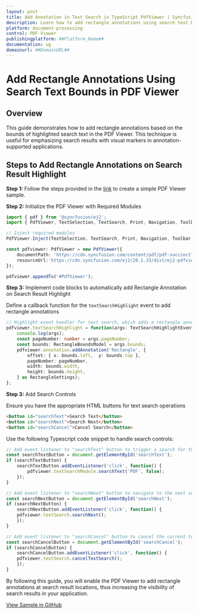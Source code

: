 ```yaml
---
layout: post
title: Add Annotation in Text Search in TypeScript PdfViewer | Syncfusion
description: Learn how to add rectangle annotations using search text bounds in Syncfusion ##Platform_Name## Pdfviewer control of Syncfusion Essential JS 2 and more.
platform: document-processing
control: PDF Viewer
publishingplatform: ##Platform_Name##
documentation: ug
domainurl: ##DomainURL##
---
```


# Add Rectangle Annotations Using Search Text Bounds in PDF Viewer

## Overview

This guide demonstrates how to add rectangle annotations based on the bounds of highlighted search text in the PDF Viewer. This technique is useful for emphasizing search results with visual markers in annotation-supported applications.

## Steps to Add Rectangle Annotations on Search Result Highlight

**Step 1:** Follow the steps provided in the [link](https://help.syncfusion.com/document-processing/pdf/pdf-viewer/javascript-es6/getting-started) to create a simple PDF Viewer sample.

**Step 2:** Initialize the PDF Viewer with Required Modules

```ts
import { pdf } from '@syncfusion/ej2';
import { PdfViewer, TextSelection, TextSearch, Print, Navigation, Toolbar, Magnification, Annotation, FormDesigner, FormFields, TextSearchHighlightEventArgs, RectangleBounds, RectangleBoundsModel, RectangleSettings } from '@syncfusion/ej2-pdfviewer';

// Inject required modules
PdfViewer.Inject(TextSelection, TextSearch, Print, Navigation, Toolbar, Magnification, Annotation, FormDesigner, FormFields);

const pdfviewer: PdfViewer = new PdfViewer({
    documentPath: 'https://cdn.syncfusion.com/content/pdf/pdf-succinctly.pdf',
    resourceUrl:'https://cdn.syncfusion.com/ej2/28.1.33/dist/ej2-pdfviewer-lib'
});

pdfviewer.appendTo('#PdfViewer');
```

**Step 3:** Implement code blocks to automatically add Rectangle Annotation on Search Result Highlight

Define a callback function for the `textSearchHighlight` event to add rectangle annotations

```ts
// Highlight event handler for text search, which adds a rectangle annotation where the text is found
pdfviewer.textSearchHighlight = function(args: TextSearchHighlightEventArgs): void {
    console.log(args);
    const pageNumber: number = args.pageNumber;
    const bounds: RectangleBoundsModel = args.bounds;
    pdfviewer.annotation.addAnnotation('Rectangle', {
        offset: { x: bounds.left,  y: bounds.top },
        pageNumber: pageNumber,
        width: bounds.width,
        height: bounds.height,
    } as RectangleSettings);
};

```

**Step 3:** Add Search Controls

Ensure you have the appropriate HTML buttons for text search operations

```html
<button id="searchText">Search Text</button>
<button id="searchNext">Search Next</button>
<button id="searchCancel">Cancel Search</button>
```

Use the following Typescript code snippet to handle search controls:

```ts
// Add event listener to "searchText" button to trigger a search for the term 'PDF'
const searchTextButton = document.getElementById('searchText');
if (searchTextButton) {
    searchTextButton.addEventListener('click', function() {
        pdfviewer.textSearchModule.searchText('PDF', false);
    });
}

// Add event listener to "searchNext" button to navigate to the next search result
const searchNextButton = document.getElementById('searchNext');
if (searchNextButton) {
    searchNextButton.addEventListener('click', function() {
    pdfviewer.textSearch.searchNext();
    });
}

// Add event listener to "searchCancel" button to cancel the current text search operation
const searchCancelButton = document.getElementById('searchCancel');
if (searchCancelButton) {
    searchCancelButton.addEventListener('click', function() {
    pdfviewer.textSearch.cancelTextSearch();
    });
}
```

By following this guide, you will enable the PDF Viewer to add rectangle annotations at search result locations, thus increasing the visibility of search results in your application.

[View Sample in GitHub](https://github.com/SyncfusionExamples/typescript-pdf-viewer-examples/tree/master/How%20to/)
